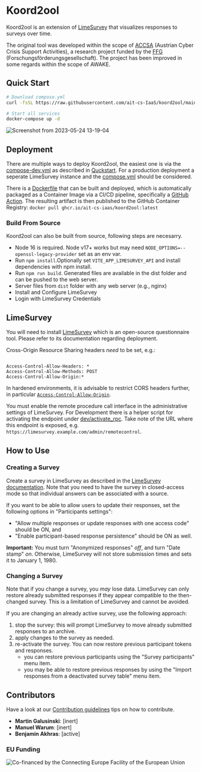 # Koord2ool

Koord2ool is an extension of [LimeSurvey](https://github.com/LimeSurvey/LimeSurvey) that visualizes responses to surveys
over time.

The original tool was developed within the scope of [ACCSA](https://projekte.ffg.at/projekt/2742376) (Austrian Cyber Crisis
Support Activities), a research project funded by the [FFG](https://www.ffg.at/) (Forschungsförderungsgesellschaft).
The project has been improved in some regards within the scope of AWAKE.

## Quick Start

```bash
# Download compose.yml
curl -fsSL https://raw.githubusercontent.com/ait-cs-IaaS/koord2ool/main/compose-dev.yml -O compose.yml

# Start all services
docker-compose up -d
```

![Screenshot from 2023-05-24 13-19-04](https://github.com/ait-cs-IaaS/koord2ool/assets/6696618/da947fb3-5e57-40f5-98c8-4b514f822daa)

## Deployment

There are multiple ways to deploy Koord2ool, the easiest one is via the [compose-dev.yml](compose-dev.yml) as described in [Quckstart](#quick-start).
For a production deployment a seperate LimeSurvey instance and the [compose.yml](compose.yml) should be considered.

There is a [Dockerfile](Dockerfile) that can be built and deployed, which is automatically packaged as a Container Image via a CI/CD pipeline, specifically a [GitHub Action](.github/workflows/cicd.yaml).
The resulting artifact is then published to the GitHub Container Registry: `docker pull ghcr.io/ait-cs-iaas/koord2ool:latest`

### Build From Source

Koord2ool can also be built from source, following steps are necesarry.

- Node 16 is required. Node v17+ works but may need `NODE_OPTIONS=--openssl-legacy-provider` set as an env var.
- Run `npm install`.Optionally set `VITE_APP_LIMESURVEY_API` and install dependencies with npm install.
- Run `npm run build`. Generated files are available in the dist folder and can be pushed to the web server.
- Server files from `dist` folder with any web server (e.g., nginx)
- Install and Configure LimeSurvey
- Login with LimeSurvey Credentials

## LimeSurvey

You will need to install [LimeSurvey](https://www.limesurvey.org/) which is an open-source questionnaire tool.
Please refer to its documentation regarding deployment.

Cross-Origin Resource Sharing headers *need* to be set, e.g.:

```

Access-Control-Allow-Headers: *
Access-Control-Allow-Methods: POST
Access-Control-Allow-Origin:*

```

In hardened environments, it is advisable to restrict CORS headers further, in particular
[`Access-Control-Allow-Origin`](https://developer.mozilla.org/en-US/docs/Web/HTTP/Headers/Access-Control-Allow-Origin).

You must enable the remote procedure call interface in the administrative settings of LimeSurvey.
For Development there is a helper script for activating the endpoint under [dev/activate_rpc](dev/activate_rpc).
Take note of the URL where this endpoint is exposed, e.g. `https://limesurvey.example.com/admin/remotecontrol`.

## How to Use

### Creating a Survey

Create a survey in LimeSurvey as described in the [LimeSurvey documentation](https://manual.limesurvey.org/Surveys_-_introduction).
Note that you need to have the survey in closed-access mode so that individual answers
can be associated with a source.

If you want to be able to allow users to update their responses, set the following options
in "Participants settings":

- "Allow multiple responses or update responses with one access code" should be ON, and
- "Enable participant-based response persistence" should be ON as well.

**Important:** You must turn "Anonymized responses" *off*, and turn "Date stamp" *on*.
Otherwise, LimeSurvey will not store submission times and sets it to January 1, 1980.

### Changing a Survey

Note that if you change a survey, you *may* lose data.
LimeSurvey can only restore already submitted responses if they appear compatible to the then-changed survey.
This is a limitation of LimeSurvey and cannot be avoided.

If you are changing an already active survey, use the following approach:

  1. stop the survey: this will prompt LimeSurvey to move already submitted responses to an archive.
  2. apply changes to the survey as needed.
  3. re-activate the survey. You can now restore previous participant tokens and responses.
      - you can restore previous participants using the "Survey participants" menu item.
      - you may be able to restore previous responses by using the "Import responses from a deactivated survey table" menu item.

## Contributors

Have a look at our [Contribution guidelines](https://github.com/ait-cs-IaaS/.github/blob/master/CONTRIBUTING.md) tips on how to contribute.

- **Martin Galusinski**: [inert]
- **Manuel Warum**: [inert]
- **Benjamin Akhras**: [active]

### EU Funding

![Co-financed by the Connecting Europe Facility of the European Union](https://ec.europa.eu/inea/sites/default/files/ceflogos/en_horizontal_cef_logo_2.png)
